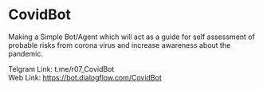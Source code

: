 # CovidBot


Making a Simple Bot/Agent which will act as a guide for self assessment of probable risks from corona virus and increase awareness about the pandemic.

Telgram Link: t.me/r07_CovidBot                                                            
Web Link: https://bot.dialogflow.com/CovidBot
